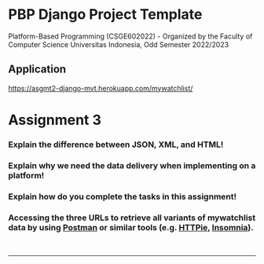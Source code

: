 # PBP Django Project Template

Platform-Based Programming (CSGE602022) - Organized by the Faculty of Computer Science Universitas Indonesia, Odd Semester 2022/2023

## Application
https://asgmt2-django-mvt.herokuapp.com/mywatchlist/

# Assignment 3
### Explain the difference between JSON, XML, and HTML!


### Explain why we need the data delivery when implementing on a platform!


### Explain how do you complete the tasks in this assignment!


### Accessing the three URLs to retrieve all variants of mywatchlist data by using [Postman](https://www.postman.com/) or similar tools (e.g. [HTTPie](https://httpie.io/product), [Insomnia](https://insomnia.rest/)).


<br>
<hr>
